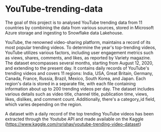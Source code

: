 # YouTube-trending-data
The goal of this project is to analysed YouTube trending data from 11 countries by combining the data from various sources, stored in Microsoft  Azure storage and ingesting to Snowflake data Lakehouse.

YouTube, the renowned video-sharing platform, maintains a record of its most popular trending videos. To determine the year's top-trending videos, YouTube utilizes various factors, including user engagement metrics such as views, shares, comments, and likes, as reported by Variety magazine. The dataset encompasses several months, starting from August 12, 2020, and extending to the present day. It contains daily records of YouTube's trending videos and covers 11 regions: India, USA, Great Britain, Germany, Canada, France, Russia, Brazil, Mexico, South Korea, and Japan. Each region's data is stored in a separate file, with each file containing information about up to 200 trending videos per day. The dataset includes various details such as video title, channel title, publication time, views, likes, dislikes, and comment count. Additionally, there's a category_id field, which varies depending on the region.

A dataset with a daily record of the top trending YouTube videos has been extracted through the Youtube API and made available on the Kaggle (https://www.kaggle.com/rsrishav/youtube-trending-video-dataset)

